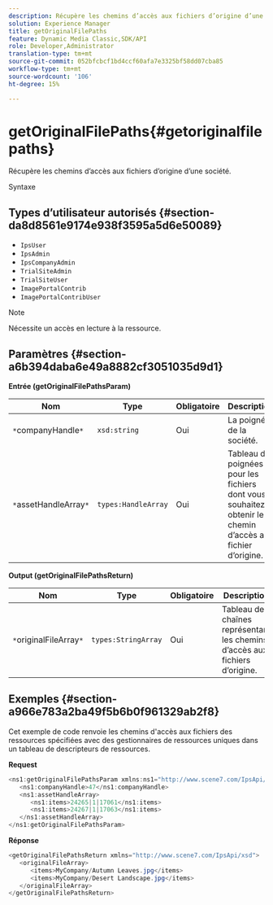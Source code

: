 ```yaml
---
description: Récupère les chemins d’accès aux fichiers d’origine d’une société.
solution: Experience Manager
title: getOriginalFilePaths
feature: Dynamic Media Classic,SDK/API
role: Developer,Administrator
translation-type: tm+mt
source-git-commit: 052bfcbcf1bd4ccf60afa7e3325bf58dd07cba85
workflow-type: tm+mt
source-wordcount: '106'
ht-degree: 15%

---
```



# getOriginalFilePaths{#getoriginalfilepaths}

Récupère les chemins d’accès aux fichiers d’origine d’une société.

Syntaxe

## Types d’utilisateur autorisés {#section-da8d8561e9174e938f3595a5d6e50089}

* `IpsUser`
* `IpsAdmin`
* `IpsCompanyAdmin`
* `TrialSiteAdmin`
* `TrialSiteUser`
* `ImagePortalContrib`
* `ImagePortalContribUser`

>[!NOTE]
>
>Nécessite un accès en lecture à la ressource.

## Paramètres {#section-a6b394daba6e49a8882cf3051035d9d1}

**Entrée (getOriginalFilePathsParam)**

| Nom | Type | Obligatoire | Description |
|---|---|---|---|
| `*`companyHandle`*` | `xsd:string` | Oui | La poignée de la société. |
| `*`assetHandleArray`*` | `types:HandleArray` | Oui | Tableau de poignées pour les fichiers dont vous souhaitez obtenir le chemin d’accès au fichier d’origine. |

**Output (getOriginalFilePathsReturn)**

| Nom | Type | Obligatoire | Description |
|---|---|---|---|
| `*`originalFileArray`*` | `types:StringArray` | Oui | Tableau de chaînes représentant les chemins d’accès aux fichiers d’origine. |

## Exemples {#section-a966e783a2ba49f5b6b0f961329ab2f8}

Cet exemple de code renvoie les chemins d&#39;accès aux fichiers des ressources spécifiées avec des gestionnaires de ressources uniques dans un tableau de descripteurs de ressources.

**Request**

```java
<ns1:getOriginalFilePathsParam xmlns:ns1="http://www.scene7.com/IpsApi/xsd">
   <ns1:companyHandle>47</ns1:companyHandle>
   <ns1:assetHandleArray>
      <ns1:items>24265|1|17061</ns1:items>
      <ns1:items>24267|1|17063</ns1:items>
   </ns1:assetHandleArray>
</ns1:getOriginalFilePathsParam>
```

**Réponse**

```java
<getOriginalFilePathsReturn xmlns="http://www.scene7.com/IpsApi/xsd">
   <originalFileArray>
      <items>MyCompany/Autumn Leaves.jpg</items>
      <items>MyCompany/Desert Landscape.jpg</items>
   </originalFileArray>
</getOriginalFilePathsReturn>
```

